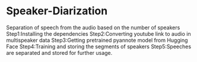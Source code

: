 # Speaker-Diarization
Separation of speech from the audio based on the number of speakers
Step1:Installing the dependencies
Step2:Converting youtube link to audio in multispeaker data
Step3:Getting pretrained pyannote model from Hugging Face
Step4:Training and storing the segments of speakers 
Step5:Speeches are separated and stored for further usage.
